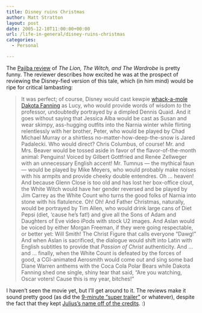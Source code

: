 ```yaml
---
title: Disney ruins Christmas
author: Matt Stratton
layout: post
date: 2005-12-10T11:00:00+00:00
url: /life-in-general/disney-ruins-christmas
categories:
  - Personal

---
```

The <a href="http://www.pajiba.com/chronicles-of-narnia-the-lion-the-witch-and-the-wardrobe-the.htm" target="_blank" class="postlink">Pajiba review</a> of _The Lion, The Witch, and The Wardrobe_ is pretty funny. The reviewer describes how excited he was at the prospect of reviewing the Disney-fied version of this tale, which (in him mind) would be ripe for critical lambasting:

> It was perfect; of course, Disney would cast kewpie [whack-a-mole Dakota Fanning][1] as Lucy, who would provide words of wisdom _to_ the professor, undoubtedly portrayed by a dimpled Dennis Quaid. And it goes without saying that Jessica Alba would be cast as Susan and wear skimpy, ass-hugging outfits into the Narnia winter while flirting relentlessly with her brother, Peter, who would be played by Chad Michael Murray or a shirtless no-matter-how-deep-the-snow is Jared Padalecki. Who would direct? Chris Columbus, of course! Mr. and Mrs. Beaver would be tossed aside in favor of the flavor-of-the-month animal: Penguins! Voiced by Gilbert Gottfried and Renée Zellweger with an unnecessary English accent! Mr. Tumnus — the mythical faun — would be played by Mike Meyers, who would probably make noises with his armpits and provide cheeky double entendres. Oh … heaven! And because Glenn Close is too old and has lost her box-office clout, the White Witch would have her gender reversed and be played by Jim Carrey as the White Count who turns the good folks of Narnia into stone with his flatulence. Oh! Oh! And Father Christmas, naturally, would be portrayed by Tim Allen, who would drink large cans of Diet Pepsi (diet, ‘cause he’s fat!) and give all the Sons of Adam and Daughters of Eve video iPods with stock U2 images. And Aslan would be voiced by either Morgan Freeman, if they were going respectable, or better yet: Will Smith! The Christ Figure that calls everyone “Dawg!” And when Aslan is sacrificed, the dialogue would shift into Latin with English subtitles to provide that _Passion of Christ_ authenticity. And … and … finally, when the White Count is defeated by the forces of good, a CGI-animated Aerosmith would come out and sing some bad Diane Warren anthems with the Coca Cola Polar Bears while Dakota Fanning shed one single, shiny tear that said, “Are you watching, Oscar voters! Cause this is my year, bitches!”

I haven&#8217;t seen the movie yet, but I&#8217;ll get around to it. The reviews make it sound pretty good (as did the [9-minute &#8220;super trailer&#8221;][2] or whatever), despite the fact that they kept [Julius&#8217;s name off of the credits][3]. :)

 [1]: http://www.pajiba.com/dreamer-inspired-by-a-true-story.htm
 [2]: http://www.narniaweb.com/news.asp?id=642&dl=6859770
 [3]: http://www.livejournal.com/users/lordjulius/99400.html